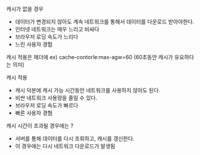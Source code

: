 캐시가 없을 경우
- 데이터가 변경되지 않아도 계속 네트워크를 통해서 데이터를 다운로드 받아야한다.
- 인터넷 네트워크는 매우 느리고 비싸다
- 브라우저 로딩 속도가 느리다
- 느린 사용자 경험

캐시 적용은 헤더에 ex) cache-contorle:max-agw=60 (60초동안 캐시가 유요하다는 의미)

캐시 적용
- 캐시 덕분에 캐시 가능 시간동안 네트워크를 사용하지 않아도 된다.
- 비싼 네트워크 사용량을 줄일 수 있다.
- 브라우저 로딩 속도가 빠르다
- 빠른 사용자 경혐

캐시 시간이 초과될 경우에는 ?
- 서버를 통해 데이터를 다시 조회하고, 캐시를 갱신한다.
- 이 경우에는 다시 네트워크 다운로드가 발생됨



